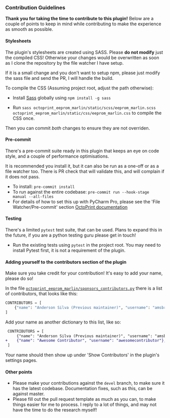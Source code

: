 ### Contribution Guidelines

**Thank you for taking the time to contribute to this plugin!**
Below are a couple of points to keep in mind while contributing to make the experience as smooth as possible.

#### Stylesheets

The plugin's stylesheets are created using SASS. Please **do not modify** just the compiled CSS!
Otherwise your changes would be overwritten as soon as I clone the repository by the file watcher I have setup.

If it is a small change and you don't want to setup npm, please just modify the sass file and send the PR, I will handle the build.

To compile the CSS (Assuming project root, adjust the path otherwise):

- Install [Sass](https://sass-lang.com/install) globally using `npm install -g sass`

- Run `sass octoprint_eeprom_marlin/static/scss/eeprom_marlin.scss octoprint_eeprom_marlin/static/css/eeprom_marlin.css` to compile the CSS once.

Then you can commit _both_ changes to ensure they are not overriden.

#### Pre-commit

There's a pre-commit suite ready in this plugin that keeps an eye on code style, and a couple of performance optimisations.

It is recommended you install it, but it can also be run as a one-off or as a file watcher too. There is PR check that will validate this, and will complain if it does not pass.

- To install: `pre-commit install`
- To run against the entire codebase: `pre-commit run --hook-stage manual --all-files`
- For details of how to set this up with PyCharm Pro, please see the 'File Watcher/Pre-commit' section [OctoPrint documentation](https://docs.octoprint.org/en/master/development/environment.html#pycharm)

#### Testing

There's a limited `pytest` test suite, that can be used. Plans to expand this in the future, if you are a python testing guru please get in touch!

* Run the existing tests using `pytest` in the project root. You may need to install Pytest first, it is not a requirement of the plugin.

#### Adding yourself to the contributors section of the plugin

Make sure you take credit for your contribution! It's easy to add your name, please do so!

In the file [`octoprint_eeprom_marlin/sponsors_contributors.py`](https://github.com/cp2004/OctoPrint-EEPROM-Marlin/blob/master/octoprint_eeprom_marlin/sponsors_contributors.py) there is a list of contributors, that looks like this:

```python
CONTRIBUTORS = [
    {"name": "Anderson Silva (Previous maintainer)", "username": "amsbr"},
]
```

Add your name as another dictionary to this list, like so:

```diff
 CONTRIBUTORS = [
     {"name": "Anderson Silva (Previous maintainer)", "username": "amsbr"},
+    {"name": "Awesome Contributor", "username": "awesomecontributor"},
 ]
```

Your name should then show up under 'Show Contributors' in the plugin's settings pages.

#### Other points

- Please make your contributions against the `devel` branch, to make sure it has the latest codebase. Documentation fixes, such as this, can be against master.
- Please fill out the pull request template as much as you can, to make things easier for me to process. I reply to a lot of things, and may not have the time to do the research myself!
